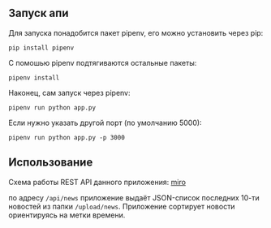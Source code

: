 ## Запуск апи

Для запуска понадобится пакет pipenv, его можно установить через pip:

```pip install pipenv```

С помошью pipenv подтягиваются остальные пакеты:

```pipenv install```

Наконец, сам запуск через pipenv:

```pipenv run python app.py```

Если нужно указать другой порт (по умолчанию 5000):

```pipenv run python app.py -p 3000```

## Использование

Схема работы REST API данного приложения: [miro](https://miro.com/app/board/uXjVOOhv-Dc=/?invite_link_id=273880756341)

по адресу `/api/news` приложение выдаёт JSON-список последних 10-ти новостей из папки `/upload/news`. Приложение сортирует новости ориентируясь на метки времени.
